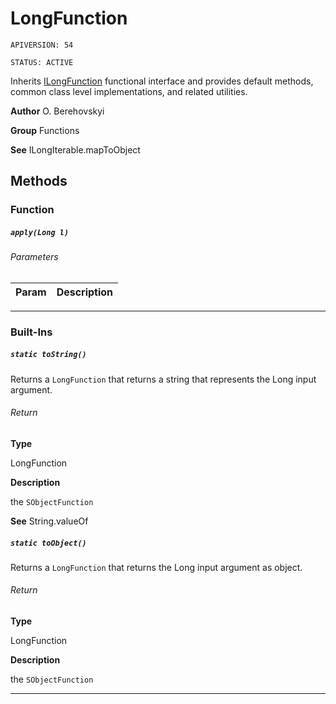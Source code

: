 # LongFunction

`APIVERSION: 54`

`STATUS: ACTIVE`

Inherits [ILongFunction](/docs/Functional-Interfaces/ILongFunction.md) functional interface and provides default methods, common class level implementations, and related utilities.


**Author** O. Berehovskyi


**Group** Functions


**See** ILongIterable.mapToObject

## Methods
### Function
##### `apply(Long l)`
###### Parameters
|Param|Description|
|---|---|

---
### Built-Ins
##### `static toString()`

Returns a `LongFunction` that returns a string that represents the Long input argument.

###### Return

**Type**

LongFunction

**Description**

the `SObjectFunction`


**See** String.valueOf

##### `static toObject()`

Returns a `LongFunction` that returns the Long input argument as object.

###### Return

**Type**

LongFunction

**Description**

the `SObjectFunction`

---
